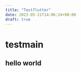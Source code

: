 ```yaml
---
title: "Testflutter"
date: 2023-05-21T14:06:24+08:00
draft: true
---
```


# testmain

## hello world

